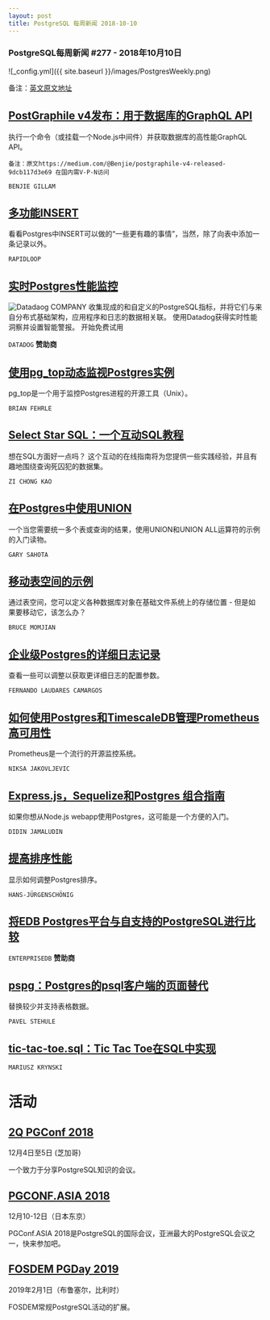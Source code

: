 ```yaml
---
layout: post
title: PostgreSQL 每周新闻 2018-10-10
---
```


### PostgreSQL每周新闻 #277 - 2018年10月10日
![_config.yml]({{ site.baseurl }}/images/PostgresWeekly.png)

备注：[英文原文地址](https://postgresweekly.com/issues/277)

## [PostGraphile v4发布：用于数据库的GraphQL API](http://www.evernote.com/l/ABn08E8EV-dEbolbOEw8ytIQvj8J3D46v-Y/)
执行一个命令（或挂载一个Node.js中间件）并获取数据库的高性能GraphQL API。

```
备注：原文https://medium.com/@Benjie/postgraphile-v4-released-9dcb117d3e69 在国内需V-P-N访问

```

`BENJIE GILLAM`

## [多功能INSERT](https://pgdash.io/blog/postgres-insert.html)
看看Postgres中INSERT可以做的“一些更有趣的事情”，当然，除了向表中添加一条记录以外。

`RAPIDLOOP`

## [实时Postgres性能监控](https://postgresweekly.com/link/53880/web)
![Datadaog COMPANY](https://copm.s3.amazonaws.com/0308b4aa.png)
收集现成的和自定义的PostgreSQL指标，并将它们与来自分布式基础架构，应用程序和日志的数据相关联。 
使用Datadog获得实时性能洞察并设置智能警报。 开始免费试用

`DATADOG` **赞助商**

## [使用pg_top动态监视Postgres实例](https://postgresweekly.com/link/53881/web)
pg_top是一个用于监控Postgres进程的开源工具（Unix）。

`BRIAN FEHRLE`

## [Select Star SQL：一个互动SQL教程](https://postgresweekly.com/link/53884/web)
想在SQL方面好一点吗？ 这个互动的在线指南将为您提供一些实践经验，并且有趣地围绕查询死囚犯的数据集。

`ZI CHONG KAO`

## [在Postgres中使用UNION](https://postgresweekly.com/link/53885/web)
一个当您需要统一多个表或查询的结果，使用UNION和UNION ALL运算符的示例的入门读物。

`GARY SAHOTA`

## [移动表空间的示例](https://postgresweekly.com/link/53886/web)
通过表空间，您可以定义各种数据库对象在基础文件系统上的存储位置 - 但是如果要移动它，该怎么办？

`BRUCE MOMJIAN`

## [企业级Postgres的详细日志记录](https://postgresweekly.com/link/53887/web)
查看一些可以调整以获取更详细日志的配置参数。

`FERNANDO LAUDARES CAMARGOS`

## [如何使用Postgres和TimescaleDB管理Prometheus高可用性](https://postgresweekly.com/link/53889/web)
Prometheus是一个流行的开源监控系统。

`NIKSA JAKOVLJEVIC`

## [Express.js，Sequelize和Postgres 组合指南](https://postgresweekly.com/link/53893/web)
如果你想从Node.js webapp使用Postgres，这可能是一个方便的入门。

`DIDIN JAMALUDIN`
## [提高排序性能](https://www.cybertec-postgresql.com/en/postgresql-improving-sort-performance/)
显示如何调整Postgres排序。

`HANS-JÜRGENSCHÖNIG`

## [将EDB Postgres平台与自支持的PostgreSQL进行比较 ](https://www.enterprisedb.com/compare-postgres-databases)

`ENTERPRISEDB`  **赞助商**

## [pspg：Postgres的psql客户端的页面替代](https://github.com/okbob/pspg)
替换较少并支持表格数据。

`PAVEL STEHULE`

## [tic-tac-toe.sql：Tic Tac Toe在SQL中实现](https://bitbucket.org/snippets/mariusz-krynski/bedBGK/tic-tac-toesql)
`MARIUSZ KRYNSKI`

# 活动
## [2Q PGConf 2018 ](https://postgresweekly.com/link/53898/web)
12月4日至5日 (芝加哥)

一个致力于分享PostgreSQL知识的会议。


## [PGCONF.ASIA 2018](https://postgresweekly.com/link/52935/web)
12月10-12日（日本东京）

PGConf.ASIA 2018是PostgreSQL的国际会议，亚洲最大的PostgreSQL会议之一，快来参加吧。

## [FOSDEM PGDay 2019](https://postgresweekly.com/link/53900/web)
2019年2月1日（布鲁塞尔，比利时）

FOSDEM常规PostgreSQL活动的扩展。


